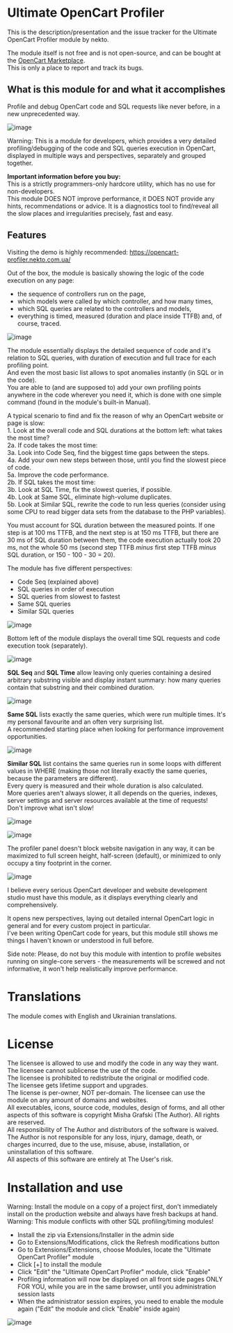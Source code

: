 # Ultimate OpenCart Profiler

<!---
[Українською](README_uk.md)
-->

This is the description/presentation and the issue tracker for the Ultimate OpenCart Profiler module by nekto.

The module itself is not free and is not open-source, and can be bought at the [OpenCart Marketplace](https://www.opencart.com/index.php?route=marketplace/extension/info&extension_id=45418).\
This is only a place to report and track its bugs.

## What is this module for and what it accomplishes

Profile and debug OpenCart code and SQL requests like never before, in a new unprecedented way.

![image](https://opencart-profiler.nekto.com.ua/image/public/profiler-screen-1.png)

Warning: This is a module for developers, which provides a very detailed profiling/debugging of the code and SQL queries execution in OpenCart, displayed in multiple ways and perspectives, separately and grouped together.

**Important information before you buy:**\
This is a strictly programmers-only hardcore utility, which has no use for non-developers.\
This module DOES NOT improve performance, it DOES NOT provide any hints, recommendations or advice. It is a diagnostics tool to find/reveal all the slow places and irregularities precisely, fast and easy.

## Features

Visiting the demo is highly recommended: https://opencart-profiler.nekto.com.ua/

Out of the box, the module is basically showing the logic of the code execution on any page:
- the sequence of controllers run on the page,
- which models were called by which controller, and how many times,
- which SQL queries are related to the controllers and models,
- everything is timed, measured (duration and place inside TTFB) and, of course, traced.

![image](https://opencart-profiler.nekto.com.ua/image/public/code-seq-steps-example.png)

The module essentially displays the detailed sequence of code and it's relation to SQL queries, with duration of execution and full trace for each profiling point.\
And even the most basic list allows to spot anomalies instantly (in SQL or in the code).\
You are able to (and are supposed to) add your own profiling points anywhere in the code wherever you need it, which is done with one simple command (found in the module's built-in Manual).

A typical scenario to find and fix the reason of why an OpenCart website or page is slow:\
1\. Look at the overall code and SQL durations at the bottom left: what takes the most time?\
2a. If code takes the most time:\
3a. Look into Code Seq, find the biggest time gaps between the steps.\
4a. Add your own new steps between those, until you find the slowest piece of code.\
5a. Improve the code performance.\
2b. If SQL takes the most time:\
3b. Look at SQL Time, fix the slowest queries, if possible.\
4b. Look at Same SQL, eliminate high-volume duplicates.\
5b. Look at Similar SQL, rewrite the code to run less queries (consider using some CPU to read bigger data sets from the database to the PHP variables).

You must account for SQL duration between the measured points. If one step is at 100 ms TTFB, and the next step is at 150 ms TTFB, but there are 30 ms of SQL duration between them, the code execution actually took 20 ms, not the whole 50 ms (second step TTFB _minus_ first step TTFB _minus_ SQL duration, or 150 - 100 - 30 = 20).

The module has five different perspectives:
- Code Seq (explained above)
- SQL queries in order of execution
- SQL queries from slowest to fastest
- Same SQL queries
- Similar SQL queries

![image](https://opencart-profiler.nekto.com.ua/image/public/the-modes.png?2)

Bottom left of the module displays the overall time SQL requests and code execution took (separately).

![image](https://opencart-profiler.nekto.com.ua/image/public/code-sql-numbers-and-durations.png)

**SQL Seq** and **SQL Time** allow leaving only queries containing a desired arbitrary substring visible and display instant summary: how many queries contain that substring and their combined duration.

![image](https://opencart-profiler.nekto.com.ua/image/public/sql-filtering-example.png)

**Same SQL** lists exactly the same queries, which were run multiple times. It's my personal favourite and an often very surprising list.\
A recommended starting place when looking for performance improvement opportunities.

![image](https://opencart-profiler.nekto.com.ua/image/public/same-sql-examples.png)

**Similar SQL** list contains the same queries run in some loops with different values in WHERE (making those not literally exactly the same queries, because the parameters are different).\
Every query is measured and their whole duration is also calculated.\
More queries aren't always slower, it all depends on the queries, indexes, server settings and server resources available at the time of requests!\
Don't improve what isn't slow!

![image](https://opencart-profiler.nekto.com.ua/image/public/similar-sql-example-many-but-fast.png)

![image](https://opencart-profiler.nekto.com.ua/image/public/similar-sql-example-few-but-slow.png)

The profiler panel doesn't block website navigation in any way, it can be maximized to full screen height, half-screen (default), or minimized to only occupy a tiny footprint in the corner.

![image](https://opencart-profiler.nekto.com.ua/image/public/size-arrows-smallest-size.png)

I believe every serious OpenCart developer and website development studio must have this module, as it displays everything clearly and comprehensively.

It opens new perspectives, laying out detailed internal OpenCart logic in general and for every custom project in particular.\
I've been writing OpenCart code for years, but this module still shows me things I haven't known or understood in full before.

Side note: Please, do not buy this module with intention to profile websites running on single-core servers - the measurements will be screwed and not informative, it won't help realistically improve performance.

# Translations

The module comes with English and Ukrainian translations.

# License

The licensee is allowed to use and modify the code in any way they want.\
The licensee cannot sublicense the use of the code.\
The licensee is prohibited to redistribute the original or modified code.\
The licensee gets lifetime support and upgrades.\
The license is per-owner, NOT per-domain. The licensee can use the module on any amount of domains and websites.\
All executables, icons, source code, modules, design of forms, and all other aspects of this software is copyright Misha Grafski (The Author). All rights are reserved.\
All responsibility of The Author and distributors of the software is waived. The Author is not responsible for any loss, injury, damage, death, or charges incurred, due to the use, misuse, abuse, installation, or uninstallation of this software.\
All aspects of this software are entirely at The User's risk.

# Installation and use

Warning: Install the module on a copy of a project first, don't immediately install on the production website and always have fresh backups at hand.\
Warning: This module conflicts with other SQL profiling/timing modules!

- Install the zip via Extensions/Installer in the admin side
- Go to Extensions/Modifications, click the Refresh modifications button
- Go to Extensions/Extensions, choose Modules, locate the "Ultimate OpenCart Profiler" module
- Click [+] to install the module
- Click "Edit" the "Ultimate OpenCart Profiler" module, click "Enable"
- Profiling information will now be displayed on all front side pages ONLY FOR YOU, while you are in the same browser, until you administration session lasts
- When the administrator session expires, you need to enable the module again ("Edit" the module and click "Enable" inside again)

![image](https://opencart-profiler.nekto.com.ua/image/public/module-looks.png)
